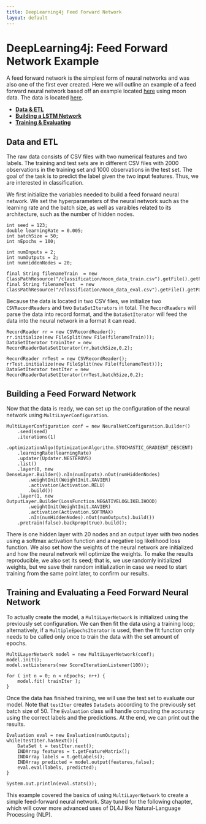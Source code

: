 ```yaml
---
title: DeepLearning4j Feed Forward Network
layout: default
---
```


# DeepLearning4j: Feed Forward Network Example

A feed forward network is the simplest form of neural networks and was also one of the first ever created. Here we will outline an example of a feed forward neural network based off an example located [here](https://github.com/deeplearning4j/dl4j-examples/blob/master/dl4j-examples/src/main/java/org/deeplearning4j/examples/feedforward/classification/MLPClassifierMoon.java) using moon data. The data is located [here](https://github.com/deeplearning4j/dl4j-examples/tree/master/dl4j-examples/src/main/resources/classification). 

- [**Data & ETL**](#ETL) 
- [**Building a LSTM Network**](#Building) 
- [**Training & Evaluating**](#Training) 

## <a name="ETL">Data and ETL</a>

The raw data consists of CSV files with two numerical features and two labels. The training and test sets are in different CSV files with 2000 observations in the training set and 1000 observations in the test set. The goal of the task is to predict the label given the two input features. Thus, we are interested in classification.

We first initialize the variables needed to build a feed forward neural network. We set the hyperparameters of the neural network such as the learning rate and the batch size, as well as varaibles related to its architecture, such as the number of hidden nodes.

```
int seed = 123;
double learningRate = 0.005;
int batchSize = 50;
int nEpochs = 100;

int numInputs = 2;
int numOutputs = 2;
int numHiddenNodes = 20;

final String filenameTrain  = new ClassPathResource("/classification/moon_data_train.csv").getFile().getPath();
final String filenameTest  = new ClassPathResource("/classification/moon_data_eval.csv").getFile().getPath();
```

Because the data is located in two CSV files, we initialize two `CSVRecordReaders` and two `DataSetIterators` in total. The `RecordReaders` will parse the data into record format, and the `DataSetIterator` will feed the data into the neural network in a format it can read.

```
RecordReader rr = new CSVRecordReader();
rr.initialize(new FileSplit(new File(filenameTrain)));
DataSetIterator trainIter = new RecordReaderDataSetIterator(rr,batchSize,0,2);

RecordReader rrTest = new CSVRecordReader();
rrTest.initialize(new FileSplit(new File(filenameTest)));
DataSetIterator testIter = new RecordReaderDataSetIterator(rrTest,batchSize,0,2);
```

## <a name="Building">Building a Feed Forward Network</a>

Now that the data is ready, we can set up the configuration of the neural network using `MultiLayerConfiguration`.

```
MultiLayerConfiguration conf = new NeuralNetConfiguration.Builder()
    .seed(seed)
    .iterations(1)
    .optimizationAlgo(OptimizationAlgorithm.STOCHASTIC_GRADIENT_DESCENT)
    .learningRate(learningRate)
    .updater(Updater.NESTEROVS)
    .list()
    .layer(0, new DenseLayer.Builder().nIn(numInputs).nOut(numHiddenNodes)
        .weightInit(WeightInit.XAVIER)
        .activation(Activation.RELU)
        .build())
    .layer(1, new OutputLayer.Builder(LossFunction.NEGATIVELOGLIKELIHOOD)
        .weightInit(WeightInit.XAVIER)
        .activation(Activation.SOFTMAX)
        .nIn(numHiddenNodes).nOut(numOutputs).build())
    .pretrain(false).backprop(true).build();
```

There is one hidden layer with 20 nodes and an output layer with two nodes using a softmax activation function and a negative log likelihood loss function. We also set how the weights of the neural network are initialized and how the neural network will optimize the weights. To make the results reproducible, we also set its seed; that is, we use randomly initialized weights, but we save their random initialization in case we need to start training from the same point later, to confirm our results.

## <a name="Training">Training and Evaluating a Feed Forward Neural Network</a>

To actually create the model, a `MultiLayerNetwork` is initialized using the previously set configuration. We can then fit the data using a training loop; alternatively, if a `MultipleEpochsIterator` is used, then the fit function only needs to be called only once to train the data with the set amount of epochs.

```
MultiLayerNetwork model = new MultiLayerNetwork(conf);
model.init();
model.setListeners(new ScoreIterationListener(100)); 

for ( int n = 0; n < nEpochs; n++) {
    model.fit( trainIter );
}
```

Once the data has finished training, we will use the test set to evaluate our model. Note that `testIter` creates `DataSets` according to the previously set batch size of 50. The `Evaluation` class will handle computing the accuracy using the correct labels and the predictions. At the end, we can print out the results.

```
Evaluation eval = new Evaluation(numOutputs);
while(testIter.hasNext()){
    DataSet t = testIter.next();
    INDArray features = t.getFeatureMatrix();
    INDArray labels = t.getLabels();
    INDArray predicted = model.output(features,false);
    eval.eval(labels, predicted);
}

System.out.println(eval.stats());
```

This example covered the basics of using `MultiLayerNetwork` to create a simple feed-forward neural network. Stay tuned for the following chapter, which will cover more advanced uses of DL4J like Natural-Language Processing (NLP).
